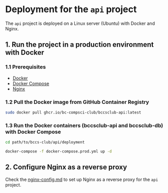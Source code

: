 # Deployment for the `api` project

The `api` project is deployed on a Linux server (Ubuntu) with Docker and Nginx.

## 1. Run the project in a production environment with Docker

### 1.1 Prerequisites

- [Docker](https://www.docker.com/get-started/)
- [Docker Compose](https://docs.docker.com/compose/install/)
- [Nginx](https://nginx.org/)

### 1.2 Pull the Docker image from GitHub Container Registry

```bash
sudo docker pull ghcr.io/bc-compsci-club/bccsclub-api:latest
```

### 1.3 Run the Docker containers (bccsclub-api and bccsclub-db) with Docker Compose

```bash
cd path/to/bccs-club/api/deployment

docker-compose -f docker-compose.prod.yml up -d
```

## 2. Configure Nginx as a reverse proxy

Check the [nginx-config.md](nginx-config.md) to set up Nginx as a reverse proxy for the `api` project.
